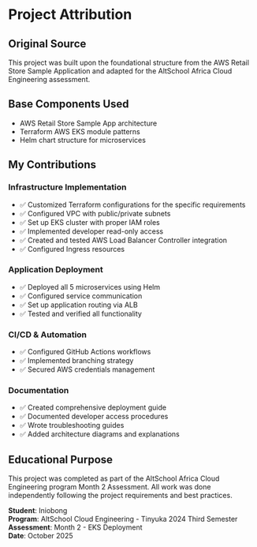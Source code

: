 # Project Attribution

## Original Source

This project was built upon the foundational structure from the AWS Retail Store Sample Application and adapted for the AltSchool Africa Cloud Engineering assessment.

## Base Components Used
- AWS Retail Store Sample App architecture
- Terraform AWS EKS module patterns
- Helm chart structure for microservices

## My Contributions

### Infrastructure Implementation
- ✅ Customized Terraform configurations for the specific requirements
- ✅ Configured VPC with public/private subnets
- ✅ Set up EKS cluster with proper IAM roles
- ✅ Implemented developer read-only access
- ✅ Created and tested AWS Load Balancer Controller integration
- ✅ Configured Ingress resources

### Application Deployment
- ✅ Deployed all 5 microservices using Helm
- ✅ Configured service communication
- ✅ Set up application routing via ALB
- ✅ Tested and verified all functionality

### CI/CD & Automation
- ✅ Configured GitHub Actions workflows
- ✅ Implemented branching strategy
- ✅ Secured AWS credentials management

### Documentation
- ✅ Created comprehensive deployment guide
- ✅ Documented developer access procedures
- ✅ Wrote troubleshooting guides
- ✅ Added architecture diagrams and explanations

## Educational Purpose

This project was completed as part of the AltSchool Africa Cloud Engineering program Month 2 Assessment. All work was done independently following the project requirements and best practices.

**Student**: Iniobong  
**Program**: AltSchool Cloud Engineering - Tinyuka 2024 Third Semester  
**Assessment**: Month 2 - EKS Deployment  
**Date**: October 2025
